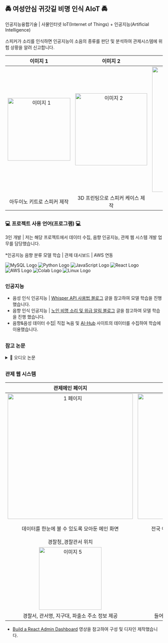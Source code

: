 
<h2> 🚔 여성안심 귀갓길 비명 인식 AIoT 🚔 </h2>

인공지능융합기술 | 사물인터넷 IoT(Internet of Things) + 인공지능(Artificial Intelligence) </br>
</br>
스피커가 소리를 인식하면 인공지능이 소음의 종류를 판단 및 분석하여 관제시스템에 위험 상황을 알려 신고합니다.

| 이미지 1 | 이미지 2 | 이미지 3 |
|:--------:|:--------:|:--------:|
| <img src="https://github.com/user-attachments/assets/357ba1ed-684e-4757-951d-ddb7bfabf5ce" alt="이미지 1" width="200" /> | <img src="https://github.com/user-attachments/assets/8d498c30-9d43-4b6f-9a8a-1c28701b573e" alt="이미지 2" width="230" /> | <img src="https://github.com/user-attachments/assets/86b7a1a4-e427-4e35-b4eb-605ada1802fd" alt="이미지 3" width="400" /> |
| 아두이노 키트로 스피커 제작 | 3D 프린팅으로 스피커 케이스 제작 | 리액트로 구현한 관제 웹 시스템 |



<h2></h2>

<h3> 💻 프로젝트 사용 언어(프로그램) 💻 </h3>

3인 개발 | 저는 해당 프로젝트에서 데이터 수집, 음향 인공지능, 관제 웹 시스템 개발 업무를 담당했습니다. </br>
</br>
*인공지능 음향 분류 모델 학습 | 관제 대시보드 | AWS 연동
</br>

![MySQL Logo](https://img.shields.io/badge/MySQL-0089D6?style=for-the-badge&logo=mysql&logoColor=white)
![Python Logo](https://img.shields.io/badge/Python-38B2AC?style=for-the-badge&logo=python&logoColor=white)
![JavaScript Logo](https://img.shields.io/badge/JavaScript-F7DF1E?style=for-the-badge&logo=JavaScript&logoColor=white)
![React Logo](https://img.shields.io/badge/React-6DB33F?style=for-the-badge&logo=react&logoColor=61DAFB)
![AWS Logo](https://img.shields.io/badge/Amazon_AWS-777BB4?style=for-the-badge&logo=amazon-aws&logoColor=white)
![Colab Logo](https://img.shields.io/badge/Colab-F15B2A?style=for-the-badge&logo=googlecolab&color=525252)
![Linux Logo](https://img.shields.io/badge/Linux-0089D6?style=for-the-badge&logo=Linux&color=pink)
</br>


<h2></h2>
<h3> 인공지능 </h3>

- 음성 인식 인공지능 | [Whisper API 사용법 블로그](https://wooiljeong.github.io/python/whisper-api/) 글을 참고하여 모델 학습을 진행 했습니다.
- 음향 인식 인공지능 | [노인 비명 소리 및 위급 알림 블로그](https://30aichallenge.tistory.com/191) 글을 참고하여 모델 학습을 진행 했습니다.
- 음향&음성 데이터 수집| 직접 녹음 및 [AI-Hub](https://aihub.or.kr/aihubdata/data/view.do?currMenu=115&topMenu=100&aihubDataSe=realm&dataSetSn=170_blank) 사이트의 데이터를 수집하여 학습에 이용했습니다.

<h2></h2>
<h3>참고 논문</h3>
<details>
<summary>📝 오디오 논문</summary>
<div markdown="1">

- [오디오 취득 기반 비명 분석](https://koreascience.kr/article/CFKO201336257092417.page)
- [잡음환경 SNR 개선](https://www.dbpia.co.kr/journal/articleDetail?nodeId=NODE02252838)
- [지능형 상황 인식 시스템](https://www.dbpia.co.kr/journal/articleDetail?nodeId=NODE11133090)
- [변형된 MFCC 이용](https://www.dbpia.co.kr/journal/articleDetail?nodeId=NODE09308139)

</div>
</details>

<h2></h2>
<h3> 관제 웹 시스템 </h3>

| 관제메인 페이지 | 보호구역 페이지 | 안심귀갓길 페이지 | 지킴이집 페이지 |
|:--------:|:--------:|:--------:|:--------:|
| <img src="https://github.com/user-attachments/assets/2d0e14ae-60bb-42bd-86b9-fb0dfc4e74ed" alt="1 페이지" width="400" /> | <img src="https://github.com/user-attachments/assets/33ec72e1-879e-4c08-bb72-5ba7f2a22722" alt="2 페이지" width="400" /> | <img src="https://github.com/user-attachments/assets/0d95dab3-ee1b-4210-8f54-110182927176" alt="3 페이지" width="400" /> | <img src="https://github.com/user-attachments/assets/1775017b-d96e-4477-a8a3-f41d4d85ed8d" alt="4 페이지" width="400" /> |
| 데이터를 한눈에 볼 수 있도록 모아둔 메인 화면 | 전국 어린이, 노인, 장애인 보호구역 데이터 제공 | 서울특별시의 안심 귀갓길 인근에 위치한 안전시설물 데이터 제공 | 여성안심 지킴이 집의 위치와 데이터 제공 |
| 경찰청_경찰관서 위치 | 신고 수신 페이지 | 신고 게시판 페이지 | 날짜별 통계 차트 |
| <img src="https://github.com/user-attachments/assets/30cdc8e4-8164-49fb-bc96-c5c9ec4cddab" alt="이미지 5" width="200" /> | <img src="https://github.com/user-attachments/assets/f851e46d-abd4-428d-a266-a0ad8217cba3" alt="이미지 6" width="200" /> | <img src="https://github.com/user-attachments/assets/b11c46a9-5cef-4fcd-a2e3-a197e1d154df" alt="이미지 7" width="200" /> | <img src="https://github.com/user-attachments/assets/ed658386-d1d8-485e-9e52-57fc813b0b08" alt="이미지 8" width="200" /> |
| 경찰서, 관서명, 지구대, 파출소 주소 정보 제공 | 들어온 신고 정보 제공 및 즉각적인 신고 대처 | 저장된 신고 상세 내용 확인 | 하루, 주간, 월별 통계 차트로 신고량 확인 |


- [Build a React Admin Dashboard](https://youtu.be/wYpCWwD1oz0?si=meRyc4bHZWzFAQpM) 영상을 참고하여 구성 및 디자인 제작했습니다.




